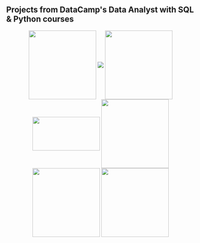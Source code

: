 ## Projects from DataCamp's Data Analyst with SQL & Python courses


<p align="center">
<img align="center" src="https://github.com/PmnAngelov/datacamp-data-analyst/blob/main/img/python_logo.png" width="180" height="184" /> 
<img align="center" src="https://github.com/PmnAngelov/datacamp-data-analyst/blob/main/img/postgresql_logo.png" />
<img align="center" src="https://github.com/PmnAngelov/datacamp-data-analyst/blob/main/img/jupyter_logo.png" width="180" height="184" />
<img align="center" src="https://github.com/PmnAngelov/datacamp-data-analyst/blob/main/img/pandas.png" width="180" height="90" />
<img align="center" src="https://github.com/PmnAngelov/datacamp-data-analyst/blob/main/img/numpy.png" width="180" height="184" />
<img align="center" src="https://github.com/PmnAngelov/datacamp-data-analyst/blob/main/img/matplotlib.png" width="180" height="184" />
<img align="center" src="https://github.com/PmnAngelov/datacamp-data-analyst/blob/main/img/seaborn.png" width="180" height="184" />
</p>


